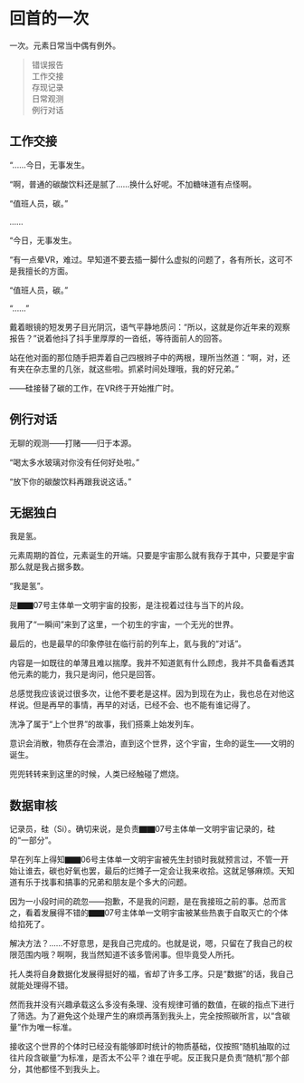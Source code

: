 # 回首的一次

一次。元素日常当中偶有例外。

>错误报告  
工作交接  
存现记录  
日常观测  
例行对话  

## 工作交接

“……今日，无事发生。

“啊，普通的碳酸饮料还是腻了……换什么好呢。不加糖味道有点怪啊。

“值班人员，碳。”

……

“今日，无事发生。

“有一点晕VR，难过。早知道不要去插一脚什么虚拟的问题了，各有所长，这可不是我擅长的方面。

“值班人员，碳。”

“……”

戴着眼镜的短发男子目光阴沉，语气平静地质问：“所以，这就是你近年来的观察报告？”说着他抖了抖手里厚厚的一沓纸，等待面前人的回答。

站在他对面的那位随手把弄着自己四根辫子中的两根，理所当然道：“啊，对，还有夹在杂志里的几张，就这些啦。抓紧时间处理哦，我的好兄弟。”

——硅接替了碳的工作，在VR终于开始推广时。

## 例行对话

无聊的观测——打赌——归于本源。

“喝太多水玻璃对你没有任何好处啦。”

“放下你的碳酸饮料再跟我说这话。”

## 无据独白

我是氢。

元素周期的首位，元素诞生的开端。只要是宇宙那么就有我存于其中，只要是宇宙那么就是我占据多数。

“我是氢”。

是▇▇07号主体单一文明宇宙的投影，是注视着过往与当下的片段。

我用了“一瞬间”来到了这里，一个初生的宇宙，一个无光的世界。

最后的，也是最早的印象停驻在临行前的列车上，氦与我的“对话”。

内容是一如既往的单薄且难以揣摩。我并不知道氦有什么顾虑，我并不具备看透其他元素的能力，我只是询问，他只是回答。

总感觉我应该说过很多次，让他不要老是这样。因为到现在为止，我也总在对他这样说。但是再早的事情，再早的对话，已经不会、也不能有谁记得了。

洗净了属于“上个世界”的故事，我们搭乘上始发列车。

意识会消散，物质存在会漂泊，直到这个世界，这个宇宙，生命的诞生——文明的诞生。

兜兜转转来到这里的时候，人类已经触碰了燃烧。

## 数据审核

记录员，硅（Si）。确切来说，是负责▇▇07号主体单一文明宇宙记录的，硅的“一部分”。

早在列车上得知▇▇06号主体单一文明宇宙被先生封锁时我就预言过，不管一开始让谁去，碳也好氧也罢，最后的烂摊子一定会让我来收拾。这就足够麻烦。天知道有乐于找事和搞事的兄弟和朋友是个多大的问题。

因为一小段时间的疏忽——抱歉，不是我的问题，是在我接班之前的事。总而言之，看着发展得不错的▇▇07号主体单一文明宇宙被某些热衷于自取灭亡的个体给掐死了。

解决方法？……不好意思，是我自己完成的。也就是说，嗯，只留在了我自己的权限范围内哦？啊啊，我当然知道不该多管闲事。但毕竟受人所托。

托人类将自身数据化发展得挺好的福，省却了许多工序。只是“数据”的话，我自己就能处理得不错。

然而我并没有兴趣承载这么多没有条理、没有规律可循的数值，在碳的指点下进行了筛选。为了避免这个处理产生的麻烦再落到我头上，完全按照碳所言，以“含碳量”作为唯一标准。

接收这个世界的个体时已经没有能够即时统计的物质基础，仅按照“随机抽取的过往片段含碳量”为标准，是否太不公平？谁在乎呢。反正我只是负责“随机”那个部分，其他都怪不到我头上。
